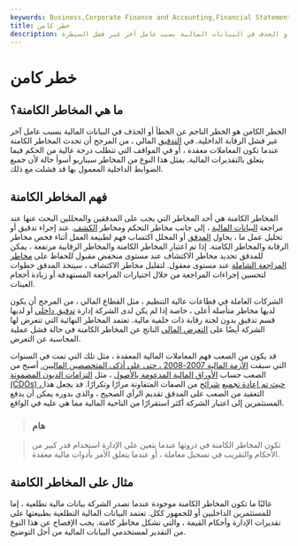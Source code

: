 ```yaml
---
keywords: Business,Corporate Finance and Accounting,Financial Statements
title: خطر كامن
description: الخطر الناجم عن الخطأ أو الحذف في البيانات المالية بسبب عامل آخر غير فشل السيطرة.
---
```


# خطر كامن
## ما هي المخاطر الكامنة؟

الخطر الكامن هو الخطر الناجم عن الخطأ أو الحذف في البيانات المالية بسبب عامل آخر غير فشل الرقابة الداخلية. في [التدقيق](/audit) المالي ، من المرجح أن تحدث المخاطر الكامنة عندما تكون المعاملات معقدة ، أو في المواقف التي تتطلب درجة عالية من الحكم فيما يتعلق بالتقديرات المالية. يمثل هذا النوع من المخاطر سيناريو أسوأ حالة لأن جميع الضوابط الداخلية المعمول بها قد فشلت مع ذلك.

## فهم المخاطر الكامنة

المخاطر الكامنة هي أحد المخاطر التي يجب على المدققين والمحللين البحث عنها عند مراجعة [البيانات المالية](/financial-statements) ، إلى جانب مخاطر التحكم ومخاطر [الكشف](/detection-risk). عند إجراء تدقيق أو تحليل عمل ما ، يحاول [المدقق](/auditor) أو المحلل اكتساب فهم لطبيعة العمل أثناء فحص مخاطر الرقابة والمخاطر الكامنة. إذا تم اعتبار المخاطر الكامنة والمخاطر الرقابية مرتفعة ، يمكن للمدقق تحديد مخاطر الاكتشاف عند مستوى منخفض مقبول للحفاظ على [مخاطر المراجعة الشاملة](/audit-risk) عند مستوى معقول. لتقليل مخاطر الاكتشاف ، سيتخذ المدقق خطوات لتحسين إجراءات المراجعة من خلال اختيارات المراجعة المستهدفة أو زيادة أحجام العينات.

الشركات العاملة في قطاعات عالية التنظيم ، مثل القطاع المالي ، من المرجح أن يكون لديها مخاطر متأصلة أعلى ، خاصة إذا لم يكن لدى الشركة إدارة [تدقيق داخلي](/internalaudit) أو لديها قسم تدقيق بدون لجنة رقابة ذات خلفية مالية. تعتمد المخاطر النهائية التي تتعرض لها الشركة أيضًا على [التعرض المالي](/financial-exposure) الناتج عن المخاطر الكامنة في حالة فشل عملية المحاسبة عن التعرض.

قد يكون من الصعب فهم المعاملات المالية المعقدة ، مثل تلك التي تمت في السنوات التي سبقت [الأزمة المالية 2007-2008 ، حتى على أذكى المتخصصين الماليين.](/financial-crisis) أصبح من الصعب حساب [الأوراق المالية المدعومة بالأصول](/asset-backedsecurity) ، مثل [التزامات الديون المضمونة (CDOs) ، حيث تم إعادة تجميع](/cdo) [شرائح](/tranches) من الصفات المتفاوتة مرارًا وتكرارًا. قد يجعل هذا التعقيد من الصعب على المدقق تقديم الرأي الصحيح ، والذي بدوره يمكن أن يدفع المستثمرين إلى اعتبار الشركة أكثر استقرارًا من الناحية المالية مما هي عليه في الواقع.

> ### هام

> تكون المخاطر الكامنة في ذروتها عندما يتعين على الإدارة استخدام قدر كبير من الأحكام والتقريب في تسجيل معاملة ، أو عندما يتعلق الأمر بأدوات مالية معقدة.

>

## مثال على المخاطر الكامنة

غالبًا ما تكون المخاطر الكامنة موجودة عندما تصدر الشركة بيانات مالية تطلعية ، إما للمستثمرين الداخليين أو للجمهور ككل. تعتمد البيانات المالية التطلعية بطبيعتها على تقديرات الإدارة وأحكام القيمة ، والتي تشكل مخاطر كامنة. يجب الإفصاح عن هذا النوع من التقدير لمستخدمي البيانات المالية من أجل التوضيح.

